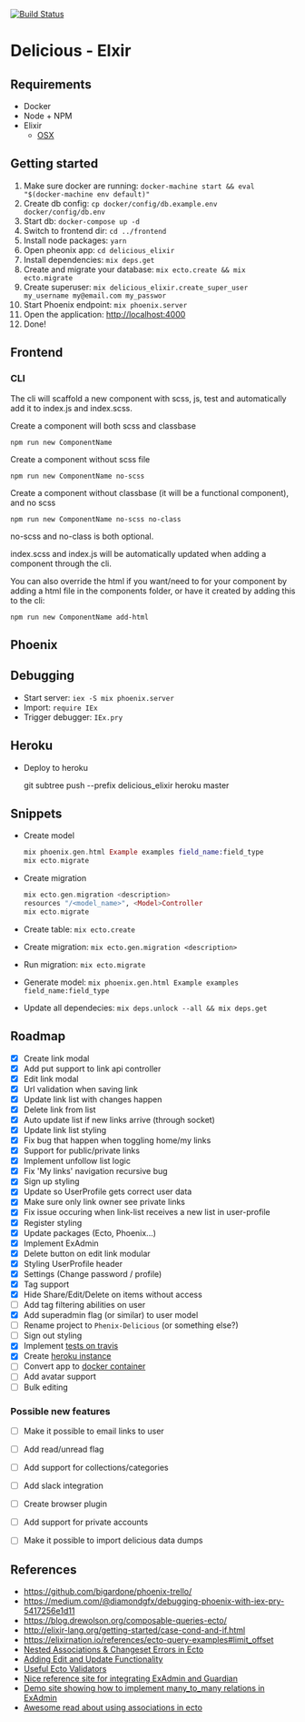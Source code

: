[![Build Status](https://travis-ci.org/marteinn/Delicious-Elixir.svg?branch=develop)](https://travis-ci.org/marteinn/Delicious-Elixir)

# Delicious - Elxir

## Requirements

- Docker
- Node + NPM
- Elixir
    - [OSX](http://elixir-lang.org/install.html#mac-os-x)

## Getting started

1. Make sure docker are running: `docker-machine start && eval "$(docker-machine env default)"`
1. Create db config: `cp docker/config/db.example.env docker/config/db.env`
1. Start db: `docker-compose up -d`
1. Switch to frontend dir: `cd ../frontend`
1. Install node packages: `yarn`
1. Open pheonix app: `cd delicious_elixir`
1. Install dependencies: `mix deps.get`
1. Create and migrate your database: `mix ecto.create && mix ecto.migrate`
1. Create superuser: `mix delicious_elixir.create_super_user my_username my@email.com my_passwor`
1. Start Phoenix endpoint: `mix phoenix.server`
1. Open the application: [http://localhost:4000](http://localhost:4000)
1. Done!


## Frontend

### CLI

The cli will scaffold a new component with scss, js, test and automatically add it to index.js and index.scss.

Create a component will both scss and classbase

    npm run new ComponentName

Create a component without scss file

    npm run new ComponentName no-scss

Create a component without classbase (it will be a functional component), and no scss

    npm run new ComponentName no-scss no-class

no-scss and no-class is both optional.

index.scss and index.js will be automatically updated when adding a component through the cli.

You can also override the html if you want/need to for your component by adding a html file in the components folder, or have it created by adding this to the cli:

    npm run new ComponentName add-html


## Phoenix

## Debugging

- Start server: `iex -S mix phoenix.server`
- Import: `require IEx`
- Trigger debugger: `IEx.pry`


## Heroku

- Deploy to heroku

    git subtree push --prefix delicious_elixir heroku master


## Snippets

- Create model

    ```elixir
    mix phoenix.gen.html Example examples field_name:field_type
    mix ecto.migrate
    ```
- Create migration

    ```elixir
    mix ecto.gen.migration <description>
    resources "/<model_name>", <Model>Controller
    mix ecto.migrate
    ```
- Create table: `mix ecto.create`
- Create migration: `mix ecto.gen.migration <description>`
- Run migration: `mix ecto.migrate`
- Generate model: `mix phoenix.gen.html Example examples field_name:field_type`
- Update all dependecies: `mix deps.unlock --all && mix deps.get`

## Roadmap

- [x] Create link modal
- [x] Add put support to link api controller
- [x] Edit link modal
- [x] Url validation when saving link
- [x] Update link list with changes happen
- [x] Delete link from list
- [x] Auto update list if new links arrive (through socket)
- [x] Update link list styling
- [x] Fix bug that happen when toggling home/my links
- [x] Support for public/private links
- [x] Implement unfollow list logic
- [x] Fix 'My links' navigation recursive bug
- [x] Sign up styling
- [x] Update so UserProfile gets correct user data
- [x] Make sure only link owner see private links
- [x] Fix issue occuring when link-list receives a new list in user-profile
- [x] Register styling
- [x] Update packages (Ecto, Phoenix...)
- [x] Implement ExAdmin
- [x] Delete button on edit link modular
- [x] Styling UserProfile header
- [x] Settings (Change password / profile)
- [x] Tag support
- [x] Hide Share/Edit/Delete on items without access
- [ ] Add tag filtering abilities on user
- [x] Add superadmin flag (or similar) to user model
- [ ] Rename project to `Phenix-Delicious` (or something else?)
- [ ] Sign out styling
- [x] Implement [tests on travis](https://docs.travis-ci.com/user/languages/elixir/)
- [x] Create [heroku instance](http://www.phoenixframework.org/docs/heroku)
- [ ] Convert app to [docker container](https://robots.thoughtbot.com/deploying-elixir-to-aws-elastic-beanstalk-with-docker)
- [ ] Add avatar support
- [ ] Bulk editing

### Possible new features

- [ ] Make it possible to email links to user
- [ ] Add read/unread flag
- [ ] Add support for collections/categories
- [ ] Add slack integration
- [ ] Create browser plugin
- [ ] Add support for private accounts
- [ ] Make it possible to import delicious data dumps


## References

- https://github.com/bigardone/phoenix-trello/
- https://medium.com/@diamondgfx/debugging-phoenix-with-iex-pry-5417256e1d11
- https://blog.drewolson.org/composable-queries-ecto/
- http://elixir-lang.org/getting-started/case-cond-and-if.html
- https://elixirnation.io/references/ecto-query-examples#limit_offset
- [Nested Associations & Changeset Errors in Ecto](https://medium.com/@cjbell_/nested-associations-changeset-errors-in-ecto-f0ce6a4fec70#.f6eiiep25)
- [Adding Edit and Update Functionality](http://phoenix.thefirehoseproject.com/7.html)
- [Useful Ecto Validators](http://blog.danielberkompas.com/elixir/2015/05/20/useful-ecto-validators.html)
- [Nice reference site for integrating ExAdmin and Guardian](https://github.com/elixir-lang-moscow/site/)
- [Demo site showing how to implement many_to_many relations in ExAdmin](https://github.com/smpallen99/admin_demo/)
- [Awesome read about using associations in ecto](http://blog.plataformatec.com.br/2016/12/many-to-many-and-upserts/)
